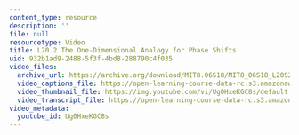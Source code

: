 ```yaml
---
content_type: resource
description: ''
file: null
resourcetype: Video
title: L20.2 The One-Dimensional Analogy for Phase Shifts
uid: 932b1ad9-2488-5f3f-4bd8-288790c4f035
video_files:
  archive_url: https://archive.org/download/MIT8.06S18/MIT8_06S18_L20S2_300k.mp4
  video_captions_file: https://open-learning-course-data-rc.s3.amazonaws.com/8-06-quantum-physics-iii-spring-2018/4892a76f590751e3a5591a7fde3f970d_Ug0HxeKGC8s.vtt
  video_thumbnail_file: https://img.youtube.com/vi/Ug0HxeKGC8s/default.jpg
  video_transcript_file: https://open-learning-course-data-rc.s3.amazonaws.com/8-06-quantum-physics-iii-spring-2018/1b45d5122703c2f0197ad63cdf9d3c37_Ug0HxeKGC8s.pdf
video_metadata:
  youtube_id: Ug0HxeKGC8s
---
```

